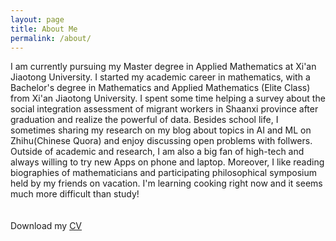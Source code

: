 ```yaml
---
layout: page
title: About Me
permalink: /about/
---
```

I am currently pursuing my Master degree in Applied Mathematics at Xi'an Jiaotong University. I started my academic career in mathematics, with a Bachelor's degree in Mathematics and Applied Mathematics (Elite Class) from Xi'an Jiaotong University. I spent some time helping a survey about the social integration assessment of migrant workers in Shaanxi province after graduation and realize the powerful of data. Besides school life, I sometimes sharing my research on my blog about topics in AI and ML on Zhihu(Chinese Quora) and enjoy discussing open problems with follwers. Outside of academic and research, I am also a big fan of high-tech and always willing to try new Apps on phone and laptop. Moreover, I like reading biographies of mathematicians and participating  philosophical symposium held by my friends on vacation. I'm learning cooking right now and it seems much more difficult than study!  
<br>
<br>
Download my <a href="https://www.dropbox.com/s/7n239nbb3gdwkpy/cv.pdf?dl=0" download="Zhe Wang- CV">CV</a><br>
<br>
